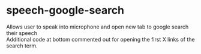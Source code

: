 # speech-google-search

Allows user to speak into microphone and open new tab to google search their speech  
Additional code at bottom commented out for opening the first X links of the search term.
